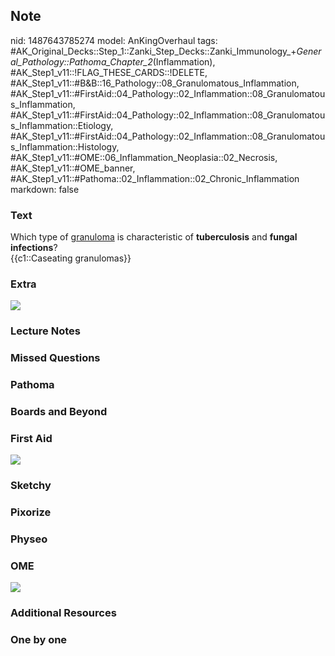 ## Note
nid: 1487643785274
model: AnKingOverhaul
tags: #AK_Original_Decks::Step_1::Zanki_Step_Decks::Zanki_Immunology_+_General_Pathology::Pathoma_Chapter_2_(Inflammation), #AK_Step1_v11::!FLAG_THESE_CARDS::!DELETE, #AK_Step1_v11::#B&B::16_Pathology::08_Granulomatous_Inflammation, #AK_Step1_v11::#FirstAid::04_Pathology::02_Inflammation::08_Granulomatous_Inflammation, #AK_Step1_v11::#FirstAid::04_Pathology::02_Inflammation::08_Granulomatous_Inflammation::Etiology, #AK_Step1_v11::#FirstAid::04_Pathology::02_Inflammation::08_Granulomatous_Inflammation::Histology, #AK_Step1_v11::#OME::06_Inflammation_Neoplasia::02_Necrosis, #AK_Step1_v11::#OME_banner, #AK_Step1_v11::#Pathoma::02_Inflammation::02_Chronic_Inflammation
markdown: false

### Text
<div>
  Which type of <u>granuloma</u> is characteristic of
  <b>tuberculosis</b> and <b>fungal infections</b>?
</div>
<div>
  {{c1::Caseating granulomas}}
</div>

### Extra
<div><img src="paste-592065536721341.jpg" class="resizer"></div>

### Lecture Notes


### Missed Questions


### Pathoma


### Boards and Beyond


### First Aid
<img src="tmp9jcfjs.png">

### Sketchy


### Pixorize


### Physeo


### OME
<div class="ome-widget">
  <a href="https://onlinemeded.org?ref=anki"><img src=
  "_OME_AnkiFlashcards_General_4.png"></a>
</div>

### Additional Resources


### One by one

